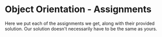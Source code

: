 # Object Orientation - Assignments

Here we put each of the assignments we get, along with their provided solution. Our solution doesn't necessarily have to be the same as yours. 

